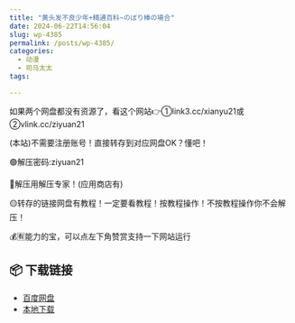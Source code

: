 ```yaml
---
title: "黄头发不良少年+精通百科~のぼり棒の場合"
date: 2024-06-22T14:56:04
slug: wp-4385
permalink: /posts/wp-4385/
categories:
  - 动漫
  - 司马太太
tags:

---
```


如果两个网盘都没有资源了，看这个网站👉①link3.cc/xianyu21或②vlink.cc/ziyuan21

(本站)不需要注册账号！直接转存到对应网盘OK？懂吧！

🟢解压密码:ziyuan21

🔵解压用解压专家！(应用商店有)

🟡转存的链接网盘有教程！一定要看教程！按教程操作！不按教程操作你不会解压！

💰🈶能力的宝，可以点左下角赞赏支持一下网站运行

## 📦 下载链接
- [百度网盘](https://blziyuan21.com/pay-download/4385?key=ba58a83e4b&down_id=0)
- [本地下载](https://blziyuan21.com/pay-download/4385?key=ba58a83e4b&down_id=1)


